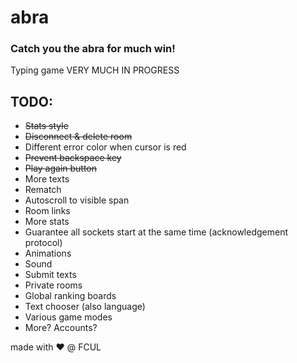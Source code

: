 # abra

### Catch you the abra for much win!

Typing game VERY MUCH IN PROGRESS

## TODO:
 * ~~Stats style~~
 * ~~Disconnect & delete room~~
 * Different error color when cursor is red
 * ~~Prevent backspace key~~
 * ~~Play again button~~
 * More texts
 * Rematch 
 * Autoscroll to visible span
 * Room links
 * More stats
 * Guarantee all sockets start at the same time (acknowledgement protocol)
 * Animations
 * Sound
 * Submit texts
 * Private rooms
 * Global ranking boards
 * Text chooser (also language)
 * Various game modes
 * More? Accounts?

made with :heart: @ FCUL
